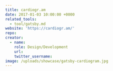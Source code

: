 ```yaml
---
title: cardiogr.am
date: 2017-01-03 10:00:00 +0000
related_tools:
  - tool/gatsby.md
website: 'https://cardiogr.am/'
repo:
creator:
  - name:
    role: Design/Development
    url:
    twitter_username:
image: /uploads/showcase/gatsby-cardiogram.jpg
---
```

